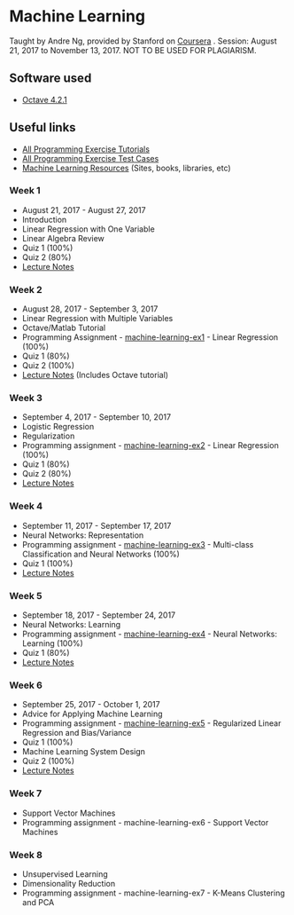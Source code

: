 # Machine Learning

Taught by Andre Ng, provided by Stanford on [Coursera](https://www.coursera.org/learn/machine-learning/) . Session: August 21, 2017 to November 13, 2017.
NOT TO BE USED FOR PLAGIARISM.

## Software used

* [Octave 4.2.1](https://ftp.gnu.org/gnu/octave/windows/octave-4.2.1-w64-installer.exe)

## Useful links

* [All Programming Exercise Tutorials](https://www.coursera.org/learn/machine-learning/discussions/all/threads/m0ZdvjSrEeWddiIAC9pDDA)
* [All Programming Exercise Test Cases](https://www.coursera.org/learn/machine-learning/discussions/all/threads/0SxufTSrEeWPACIACw4G5w)
* [Machine Learning Resources](https://www.coursera.org/learn/machine-learning/resources/NrY2G) (Sites, books, libraries, etc)

### Week 1

* August 21, 2017 - August 27, 2017
* Introduction
* Linear Regression with One Variable
* Linear Algebra Review
* Quiz 1 (100%)
* Quiz 2 (80%)
* [Lecture Notes](https://www.coursera.org/learn/machine-learning/resources/JXWWS)

### Week 2

* August 28, 2017 - September 3, 2017
* Linear Regression with Multiple Variables
* Octave/Matlab Tutorial
* Programming Assignment - [machine-learning-ex1](https://github.com/saranya-vatti/MOOC/tree/master/Machine%20Learning/machine-learning-ex1) - Linear Regression (100%)
* Quiz 1 (80%)
* Quiz 2 (100%)
* [Lecture Notes](https://www.coursera.org/learn/machine-learning/resources/QQx8l) (Includes Octave tutorial)

### Week 3

* September 4, 2017 - September 10, 2017
* Logistic Regression
* Regularization
* Programming assignment - [machine-learning-ex2](https://github.com/saranya-vatti/MOOC/tree/master/Machine%20Learning/machine-learning-ex2) - Linear Regression (100%)
* Quiz 1 (80%)
* Quiz 2 (80%)
* [Lecture Notes](https://www.coursera.org/learn/machine-learning/resources/Zi29t)

### Week 4

* September 11, 2017 - September 17, 2017
* Neural Networks: Representation
* Programming assignment - [machine-learning-ex3](https://github.com/saranya-vatti/MOOC/tree/master/Machine%20Learning/machine-learning-ex3) - Multi-class Classification and Neural Networks (100%)
* Quiz 1 (100%)
* [Lecture Notes](https://www.coursera.org/learn/machine-learning/resources/RmTEz)

### Week 5

* September 18, 2017 - September 24, 2017
* Neural Networks: Learning
* Programming assignment - [machine-learning-ex4](https://github.com/saranya-vatti/MOOC/tree/master/Machine%20Learning/machine-learning-ex4) - Neural Networks: Learning (100%)
* Quiz 1 (80%)
* [Lecture Notes](https://www.coursera.org/learn/machine-learning/resources/EcbzQ)

### Week 6

* September 25, 2017 - October 1, 2017
* Advice for Applying Machine Learning
* Programming assignment - [machine-learning-ex5](https://github.com/saranya-vatti/MOOC/tree/master/Machine%20Learning/machine-learning-ex5) - Regularized Linear Regression and Bias/Variance
* Quiz 1 (100%)
* Machine Learning System Design
* Quiz 2 (100%)
* [Lecture Notes](https://www.coursera.org/learn/machine-learning/resources/LIZza)

### Week 7

* Support Vector Machines
* Programming assignment - machine-learning-ex6 - Support Vector Machines

### Week 8

* Unsupervised Learning
* Dimensionality Reduction
* Programming assignment - machine-learning-ex7 - K-Means Clustering and PCA
